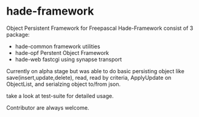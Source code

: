 hade-framework
==============

Object Persistent Framework for Freepascal
Hade-Framework consist of 3 package:
- hade-common framework utilities
- hade-opf Perstent Object Framework
- hade-web fastcgi using synapse transport

Currently on alpha stage but was able to do basic persisting object like 
save(insert,update,delete), read, read by criteria, ApplyUpdate on ObjectList,
and serialzing object to/from json.

take a look at test-suite for detailed usage.

Contributor are always welcome.

